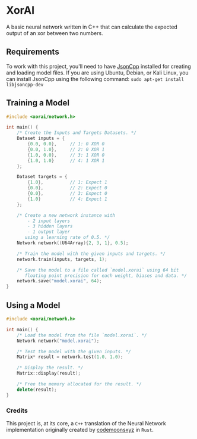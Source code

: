 # XorAI
A basic neural network written in C++ that can calculate the expected output of an xor between two numbers.

## Requirements
To work with this project, you'll need to have [JsonCpp](https://github.com/open-source-parsers/jsoncpp) installed for creating and loading model files.
If you are using Ubuntu, Debian, or Kali Linux, you can install JsonCpp using the following command: `sudo apt-get install libjsoncpp-dev`

## Training a Model
``` C++
#include <xorai/network.h>

int main() {
    /* Create the Inputs and Targets Datasets. */
    Dataset inputs = {
        {0.0, 0.0},		// 1: 0 XOR 0
        {0.0, 1.0},		// 2: 0 XOR 1
        {1.0, 0.0},		// 3: 1 XOR 0
        {1.0, 1.0}		// 4: 1 XOR 1
    };

    Dataset targets = {
        {1.0}, 		    // 1: Expect 1
        {0.0}, 			// 2: Expect 0
        {0.0}, 			// 3: Expect 0
        {1.0}			// 4: Expect 1
    };

    /* Create a new network instance with 
        - 2 input layers 
        - 3 hidden layers 
        - 1 output layer
       using a learning rate of 0.5. */
    Network network((U64Array){2, 3, 1}, 0.5);

    /* Train the model with the given inputs and targets. */
    network.train(inputs, targets, 1);

    /* Save the model to a file called `model.xorai` using 64 bit 
       floating point precision for each weight, biases and data. */
    network.save("model.xorai", 64);
}
```

## Using a Model
``` C++
#include <xorai/network.h>

int main() {
	/* Load the model from the file `model.xorai`. */
	Network network("model.xorai");

	/* Test the model with the given inputs. */
	Matrix* result = network.test(1.0, 1.0);

	/* Display the result. */
	Matrix::display(result);

	/* Free the memory allocated for the result. */
	delete(result);
}
```

### Credits
This project is, at its core, a `C++` translation of the Neural Network implementation originally created by [codemoonsxyz](https://github.com/codemoonsxyz/neural-net-rs) in `Rust`.